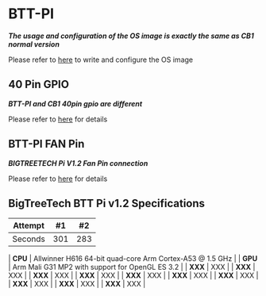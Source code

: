 # BTT-PI
***The usage and configuration of the OS image is exactly the same as CB1 normal version*** 

Please refer to [here](https://github.com/bigtreetech/cb1) to write and configure the OS image

## 40 Pin GPIO
***BTT-PI and CB1 40pin gpio are different*** 

Please refer to [here](https://github.com/bigtreetech/CB1#40-pin-gpio) for details

## BTT-PI FAN Pin 

***BIGTREETECH Pi V1.2 Fan Pin connection***

Please refer to [here](https://github.com/So6Rallye/BTT-Pi/blob/master/BIGTREETECH%20Pi%20V1.2%20-%20Board%20Fan%20Pin%20Configuration) for details

## BigTreeTech BTT Pi v1.2 Specifications

| Attempt | #1  | #2  |
| ------- | --- | --- |
| Seconds | 301 | 283 |

| **CPU**          	|   Allwinner H616 64-bit quad-core Arm Cortex-A53 @ 1.5 GHz           	|
| **GPU**			|	Arm Mali G31 MP2 with support for OpenGL ES 3.2						|
| **XXX**			|	XXX																	|
| **XXX**			|	XXX																	|
| **XXX**			|	XXX																	|
| **XXX**			|	XXX																	|
| **XXX**			|	XXX																	|
| **XXX**			|	XXX																	|
| **XXX**			|	XXX																	|
| **XXX**			|	XXX																	|
| **XXX**			|	XXX																	|
| **XXX**			|	XXX																	|
